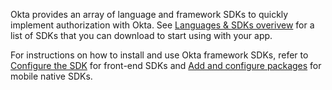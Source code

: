 Okta provides an array of language and framework SDKs to quickly implement authorization with Okta. See [Languages & SDKs overivew](/code/) for a list of SDKs that you can download to start using with your app.

For instructions on how to install and use Okta framework SDKs, refer to [Configure the SDK](/docs/guides/sign-into-spa/-/configure-the-sdk) for front-end SDKs and [Add and configure packages](/docs/guides/sign-into-mobile-app/-/configure-packages/) for mobile native SDKs.
